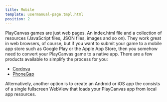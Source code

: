 ```yaml
---
title: Mobile
template: usermanual-page.tmpl.html
position: 2
---
```


PlayCanvas games are just web pages. An index.html file and a collection of resources (JavaScript files, JSON files, images and so on). They work great in web browsers, of course, but if you want to submit your game to a mobile app store such as Google Play or the Apple App Store, then you somehow need to convert your PlayCanvas game to a native app. There are a few products available to simplify the process for you:

* [Cordova][1]
* [PhoneGap][2]

Alternatively, another option is to create an Android or iOS app the consists of a single fullscreen WebView that loads your PlayCanvas app from local app resources.

[1]: https://cordova.apache.org/
[2]: https://phonegap.com/

